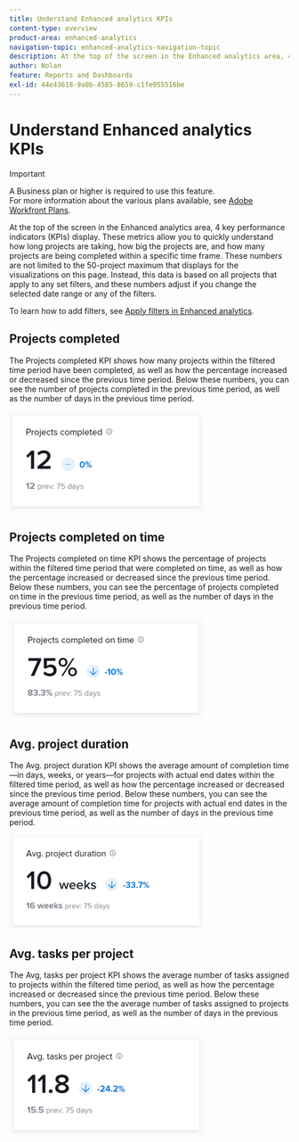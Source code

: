 ```yaml
---
title: Understand Enhanced analytics KPIs
content-type: overview
product-area: enhanced-analytics
navigation-topic: enhanced-analytics-navigation-topic
description: At the top of the screen in the Enhanced analytics area, 4 key performance indicators (KPIs) display. These metrics allow you to quickly understand how long projects are taking, how big the projects are, and how many projects are being completed within a specific time frame. These numbers are not limited to the 50-project maximum that displays for the visualizations on this page. Instead, this data is based on all projects that apply to any set filters, and these numbers adjust if you change the selected date range or any of the filters.
author: Nolan
feature: Reports and Dashboards
exl-id: 44e43618-9a0b-4585-8659-c1fe055516be
---
```

# Understand Enhanced analytics KPIs

>[!IMPORTANT]
>
>A Business plan or higher is required to use this feature.  
>For more information about the various plans available, see [Adobe Workfront Plans](https://www.workfront.com/plans).

At the top of the screen in the Enhanced analytics area, 4 key performance indicators (KPIs) display. These metrics allow you to quickly understand how long projects are taking, how big the projects are, and how many projects are being completed within a specific time frame. These numbers are not limited to the 50-project maximum that displays for the visualizations on this page. Instead, this data is based on all projects that apply to any set filters, and these numbers adjust if you change the selected date range or any of the filters.

To learn how to add filters, see [Apply filters in Enhanced analytics](../enhanced-analytics/use-enhanced-analytics-filters.md).

## Projects completed

The Projects completed KPI shows how many projects within the filtered time period have been completed, as well as how the percentage increased or decreased since the previous time period. Below these numbers, you can see the number of projects completed in the previous time period, as well as the number of days in the previous time period.

![KPI projects completed](assets/kpi-projects-completed-350x182.png)

## Projects completed on time

The Projects completed on time KPI shows the percentage of projects within the filtered time period that were completed on time, as well as how the percentage increased or decreased since the previous time period. Below these numbers, you can see the percentage of projects completed on time in the previous time period, as well as the number of days in the previous time period.

![KPI projects completed on time](assets/kpi-projects-completed-on-time-350x180.png)

## Avg. project duration

The Avg. project duration KPI shows the average amount of completion time—in days, weeks, or years—for projects with actual end dates within the filtered time period, as well as how the percentage increased or decreased since the previous time period. Below these numbers, you can see the average amount of completion time for projects with actual end dates in the previous time period, as well as the number of days in the previous time period.

![KPI average project duration](assets/kpi-avg.-project-duration-350x168.png)

## Avg. tasks per project

The Avg, tasks per project KPI shows the average number of tasks assigned to projects within the filtered time period, as well as how the percentage increased or decreased since the previous time period. Below these numbers, you can see the the average number of tasks assigned to projects in the previous time period, as well as the number of days in the previous time period.

![KPI average tasks per project](assets/kpi-average-tasks-per-project-350x179.png)
